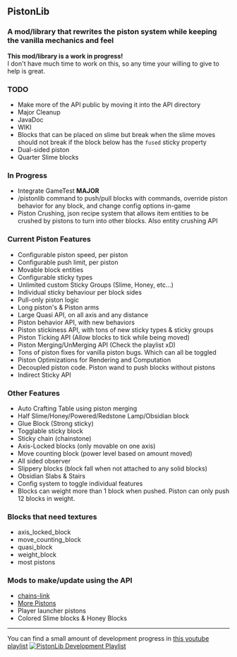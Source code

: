 ## PistonLib
### A mod/library that rewrites the piston system while keeping the vanilla mechanics and feel

**This mod/library is a work in progress!**  
I don't have much time to work on this, so any time your willing to give to help is great.

### TODO
- Make more of the API public by moving it into the API directory
- Major Cleanup
- JavaDoc
- WIKI
- Blocks that can be placed on slime but break when the slime moves should not break if the block below has the `fused` sticky property
- Dual-sided piston
- Quarter Slime blocks

### In Progress
- Integrate GameTest **MAJOR**
- /pistonlib command to push/pull blocks with commands, override piston behavior for any block, and change config options in-game
- Piston Crushing, json recipe system that allows item entities to be crushed by pistons to turn into other blocks. Also entity crushing API

### Current Piston Features
- Configurable piston speed, per piston
- Configurable push limit, per piston
- Movable block entities
- Configurable sticky types
- Unlimited custom Sticky Groups (Slime, Honey, etc...)
- Individual sticky behaviour per block sides
- Pull-only piston logic
- Long piston's & Piston arms
- Large Quasi API, on all axis and any distance
- Piston behavior API, with new behaviors
- Piston stickiness API, with tons of new sticky types & sticky groups
- Piston Ticking API (Allow blocks to tick while being moved)
- Piston Merging/UnMerging API (Check the playlist xD)
- Tons of piston fixes for vanilla piston bugs. Which can all be toggled
- Piston Optimizations for Rendering and Computation
- Decoupled piston code. Piston wand to push blocks without pistons
- Indirect Sticky API

### Other Features
- Auto Crafting Table using piston merging
- Half Slime/Honey/Powered/Redstone Lamp/Obsidian block
- Glue Block (Strong sticky)
- Togglable sticky block
- Sticky chain (chainstone)
- Axis-Locked blocks (only movable on one axis)
- Move counting block (power level based on amount moved)
- All sided observer
- Slippery blocks (block fall when not attached to any solid blocks)
- Obsidian Slabs & Stairs
- Config system to toggle individual features
- Blocks can weight more than 1 block when pushed. Piston can only push 12 blocks in weight.

### Blocks that need textures
- axis_locked_block
- move_counting_block
- quasi_block
- weight_block
- most pistons
  
### Mods to make/update using the API
- [chains-link](https://www.curseforge.com/minecraft/mc-mods/chains-link)
- [More Pistons](https://www.curseforge.com/minecraft/mc-mods/more-pistons-jiraiyah-version)
- Player launcher pistons
- Colored Slime blocks & Honey Blocks

---

You can find a small amount of development progress in [this youtube playlist](https://www.youtube.com/embed/videoseries?list=PL3J0JOfWvCsvQNJqxBwXQnWM3b0sjXxAo)
[![PistonLib Development Playlist](https://img.youtube.com/vi/eukvh4gyeW0/0.jpg)](https://www.youtube.com/embed/videoseries?list=PL3J0JOfWvCsvQNJqxBwXQnWM3b0sjXxAo)
